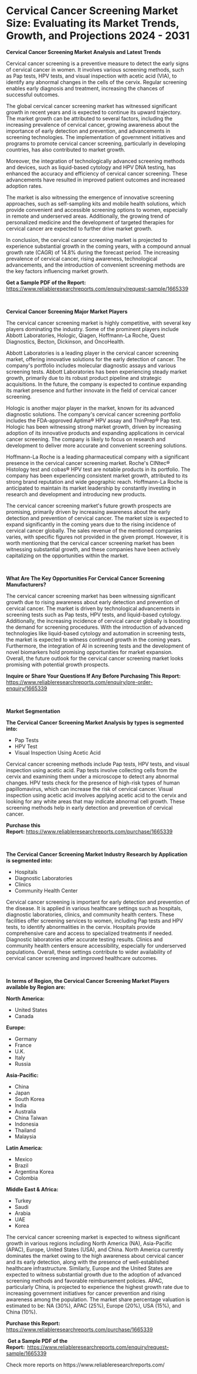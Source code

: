 <p><h1>Cervical Cancer Screening Market Size: Evaluating its Market Trends, Growth, and Projections 2024 - 2031</h1></p><p><strong>Cervical Cancer Screening Market Analysis and Latest Trends</strong></p>
<p><p>Cervical cancer screening is a preventive measure to detect the early signs of cervical cancer in women. It involves various screening methods, such as Pap tests, HPV tests, and visual inspection with acetic acid (VIA), to identify any abnormal changes in the cells of the cervix. Regular screening enables early diagnosis and treatment, increasing the chances of successful outcomes.</p><p>The global cervical cancer screening market has witnessed significant growth in recent years and is expected to continue its upward trajectory. The market growth can be attributed to several factors, including the increasing prevalence of cervical cancer, growing awareness about the importance of early detection and prevention, and advancements in screening technologies. The implementation of government initiatives and programs to promote cervical cancer screening, particularly in developing countries, has also contributed to market growth.</p><p>Moreover, the integration of technologically advanced screening methods and devices, such as liquid-based cytology and HPV DNA testing, has enhanced the accuracy and efficiency of cervical cancer screening. These advancements have resulted in improved patient outcomes and increased adoption rates.</p><p>The market is also witnessing the emergence of innovative screening approaches, such as self-sampling kits and mobile health solutions, which provide convenient and accessible screening options to women, especially in remote and underserved areas. Additionally, the growing trend of personalized medicine and the development of targeted therapies for cervical cancer are expected to further drive market growth.</p><p>In conclusion, the cervical cancer screening market is projected to experience substantial growth in the coming years, with a compound annual growth rate (CAGR) of 14.8% during the forecast period. The increasing prevalence of cervical cancer, rising awareness, technological advancements, and the introduction of convenient screening methods are the key factors influencing market growth.</p></p>
<p><strong>Get a Sample PDF of the Report:&nbsp;</strong> <a href="https://www.reliableresearchreports.com/enquiry/request-sample/1665339">https://www.reliableresearchreports.com/enquiry/request-sample/1665339</a></p>
<p>&nbsp;</p>
<p><strong>Cervical Cancer Screening Major Market Players</strong></p>
<p><p>The cervical cancer screening market is highly competitive, with several key players dominating the industry. Some of the prominent players include Abbott Laboratories, Hologic, Qiagen, Hoffmann-La Roche, Quest Diagnostics, Becton, Dickinson, and OncoHealth.</p><p>Abbott Laboratories is a leading player in the cervical cancer screening market, offering innovative solutions for the early detection of cancer. The company's portfolio includes molecular diagnostic assays and various screening tests. Abbott Laboratories has been experiencing steady market growth, primarily due to its robust product pipeline and strategic acquisitions. In the future, the company is expected to continue expanding its market presence and further innovate in the field of cervical cancer screening.</p><p>Hologic is another major player in the market, known for its advanced diagnostic solutions. The company's cervical cancer screening portfolio includes the FDA-approved Aptima® HPV assay and ThinPrep® Pap test. Hologic has been witnessing strong market growth, driven by increasing adoption of its innovative products and expanding applications in cervical cancer screening. The company is likely to focus on research and development to deliver more accurate and convenient screening solutions.</p><p>Hoffmann-La Roche is a leading pharmaceutical company with a significant presence in the cervical cancer screening market. Roche's CINtec® Histology test and cobas® HPV test are notable products in its portfolio. The company has been experiencing consistent market growth, attributed to its strong brand reputation and wide geographic reach. Hoffmann-La Roche is anticipated to maintain its market leadership by constantly investing in research and development and introducing new products.</p><p>The cervical cancer screening market's future growth prospects are promising, primarily driven by increasing awareness about the early detection and prevention of cervical cancer. The market size is expected to expand significantly in the coming years due to the rising incidence of cervical cancer globally. The sales revenue of the mentioned companies varies, with specific figures not provided in the given prompt. However, it is worth mentioning that the cervical cancer screening market has been witnessing substantial growth, and these companies have been actively capitalizing on the opportunities within the market.</p></p>
<p>&nbsp;</p>
<p><strong>What Are The Key Opportunities For Cervical Cancer Screening Manufacturers?</strong></p>
<p><p>The cervical cancer screening market has been witnessing significant growth due to rising awareness about early detection and prevention of cervical cancer. The market is driven by technological advancements in screening tests such as Pap tests, HPV tests, and liquid-based cytology. Additionally, the increasing incidence of cervical cancer globally is boosting the demand for screening procedures. With the introduction of advanced technologies like liquid-based cytology and automation in screening tests, the market is expected to witness continued growth in the coming years. Furthermore, the integration of AI in screening tests and the development of novel biomarkers hold promising opportunities for market expansion. Overall, the future outlook for the cervical cancer screening market looks promising with potential growth prospects.</p></p>
<p><strong>Inquire or Share Your Questions If Any Before Purchasing This Report:</strong> <a href="https://www.reliableresearchreports.com/enquiry/pre-order-enquiry/1665339">https://www.reliableresearchreports.com/enquiry/pre-order-enquiry/1665339</a></p>
<p>&nbsp;</p>
<p><strong>Market Segmentation</strong></p>
<p><strong>The Cervical Cancer Screening Market Analysis by types is segmented into:</strong></p>
<p><ul><li>Pap Tests</li><li>HPV Test</li><li>Visual Inspection Using Acetic Acid</li></ul></p>
<p><p>Cervical cancer screening methods include Pap tests, HPV tests, and visual inspection using acetic acid. Pap tests involve collecting cells from the cervix and examining them under a microscope to detect any abnormal changes. HPV tests check for the presence of high-risk types of human papillomavirus, which can increase the risk of cervical cancer. Visual inspection using acetic acid involves applying acetic acid to the cervix and looking for any white areas that may indicate abnormal cell growth. These screening methods help in early detection and prevention of cervical cancer.</p></p>
<p><strong>Purchase this Report:&nbsp;</strong><a href="https://www.reliableresearchreports.com/purchase/1665339">https://www.reliableresearchreports.com/purchase/1665339</a></p>
<p>&nbsp;</p>
<p><strong>The Cervical Cancer Screening Market Industry Research by Application is segmented into:</strong></p>
<p><ul><li>Hospitals</li><li>Diagnostic Laboratories</li><li>Clinics</li><li>Community Health Center</li></ul></p>
<p><p>Cervical cancer screening is important for early detection and prevention of the disease. It is applied in various healthcare settings such as hospitals, diagnostic laboratories, clinics, and community health centers. These facilities offer screening services to women, including Pap tests and HPV tests, to identify abnormalities in the cervix. Hospitals provide comprehensive care and access to specialized treatments if needed. Diagnostic laboratories offer accurate testing results. Clinics and community health centers ensure accessibility, especially for underserved populations. Overall, these settings contribute to wider availability of cervical cancer screening and improved healthcare outcomes.</p></p>
<p>&nbsp;</p>
<p><strong>In terms of Region, the Cervical Cancer Screening Market Players available by Region are:</strong></p>
<p>
    <p> <strong> North America: </strong>
        <ul>
            <li>United States</li>
            <li>Canada</li>
        </ul>
        </p> 
    <p> <strong> Europe: </strong>
        <ul>
            <li>Germany</li>
            <li>France</li>
            <li>U.K.</li>
            <li>Italy</li>
            <li>Russia</li>
        </ul>
        </p> 
    <p> <strong> Asia-Pacific: </strong>
        <ul>
            <li>China</li>
            <li>Japan</li>
            <li>South Korea</li>
            <li>India</li>
            <li>Australia</li>
            <li>China Taiwan</li>
            <li>Indonesia</li>
            <li>Thailand</li>
            <li>Malaysia</li>
        </ul>
        </p> 
    <p> <strong> Latin America: </strong>
        <ul>
            <li>Mexico</li>
            <li>Brazil</li>
            <li>Argentina Korea</li>
            <li>Colombia</li>
        </ul>
        </p> 
    <p> <strong> Middle East & Africa: </strong>
        <ul>
            <li>Turkey</li>
            <li>Saudi</li>
            <li>Arabia</li>
            <li>UAE</li>
            <li>Korea</li>
        </ul>
    </p>
    </p>
<p><p>The cervical cancer screening market is expected to witness significant growth in various regions including North America (NA), Asia-Pacific (APAC), Europe, United States (USA), and China. North America currently dominates the market owing to the high awareness about cervical cancer and its early detection, along with the presence of well-established healthcare infrastructure. Similarly, Europe and the United States are expected to witness substantial growth due to the adoption of advanced screening methods and favorable reimbursement policies. APAC, particularly China, is projected to experience the highest growth rate due to increasing government initiatives for cancer prevention and rising awareness among the population. The market share percentage valuation is estimated to be: NA (30%), APAC (25%), Europe (20%), USA (15%), and China (10%).</p></p>
<p><strong>Purchase this Report: </strong><a href="https://www.reliableresearchreports.com/purchase/1665339">https://www.reliableresearchreports.com/purchase/1665339</a></p>
<p>&nbsp;<strong>Get a Sample PDF of the Report:&nbsp;&nbsp;</strong><a href="https://www.reliableresearchreports.com/enquiry/request-sample/1665339">https://www.reliableresearchreports.com/enquiry/request-sample/1665339</a></p>
<p><strong></strong></p>
<p>Check more reports on https://www.reliableresearchreports.com/</p>